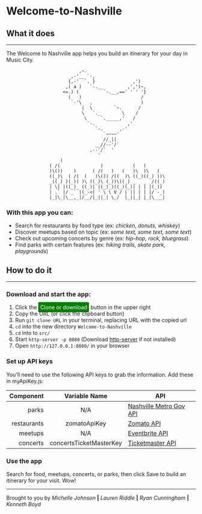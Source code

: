 # Welcome-to-Nashville
## What it does
---

The Welcome to Nashville app helps you build an itinerary for your day in Music City. 

```
                           ,~.
                        ,-'__ `-,
                       {,-'  `. }              ,')
                      ,( a )   `-.__         ,',')~,
                     <=.) (         `-.__,==' ' ' '}
                       (   )                      /
                        `-'\   ,                  )
                            |  \        `~.      /
                            \   `._        \    /
                             \     `._____,'   /
                              `-.            ,'
                                 `-.      ,-'
                                    `~~~~'
                                    //_||
                                 __//--'/`          
                               ,--'/`  '
                                  '
                    )                                        
                ( /(               )           (   (        
                )\())    )      ( /(   )   (   )\  )\   (   
                ((_)\  ( /(  (   )\()) /((  )\ ((_)((_) ))\  
                _((_) )(_)) )\ ((_)\ (_))\((_) _   _  /((_) 
                | \| |((_)_ ((_)| |(_)_)((_)(_)| | | |(_))   
                | .` |/ _` |(_-<| ' \ \ V / | || | | |/ -_)  
                |_|\_|\__,_|/__/|_||_| \_/  |_||_| |_|\___|  
```

### With this app you can:
- Search for restaurants by food type (ex: _chicken, donuts, whiskey_)
- Discover meetups based on topic (ex: _some text, some text, some text_)
- Check out upcoming concerts by genre (ex: _hip-hop, rock, bluegrass_)
- Find parks with certain features (ex: _hiking trails, skate park, playgrounds_)

## How to do it
---

### Download and start the app:
1. Click the <span style="color: white; background-color: green; border-radius: 3px; padding: 5px">Clone or download</span> button in the upper right
1. Copy the URL (or click the clipboard button)
1. Run `git clone URL` in your terminal, replacing URL with the copied url
1. `cd` into the new directory `Welcome-to-Nashville`
1. `cd` into to `src/`
1. Start `http-server -p 8080` (Download [http-server](https://github.com/http-party/http-server#readme) if not installed)
1. Open `http://127.0.0.1:8080/` in your browser

### Set up API keys
You'll need to use the following API keys to grab the information. Add these in myApiKey.js:

| Component | Variable Name | API |
| ---: | :---: | --- |
| parks | N/A | [Nashville Metro Gov API](https://dev.socrata.com/foundry/data.nashville.gov/xbru-cfzi) |
| restaurants | zomatoApiKey | [Zomato API](https://developers.zomato.com/api) |
| meetups | N/A | [Eventbrite API](https://www.eventbrite.com/developer/v3/) |
| concerts | concertsTicketMasterKey | [Ticketmaster API](https://developer.ticketmaster.com/products-and-docs/apis/getting-started/) |


### Use the app
Search for food, meetups, concerts, or parks, then click Save to build an itinerary for your visit. Wow!


---
Brought to you by _Michelle Johnson_ **|** _Lauren Riddle_ **|** _Ryan Cunningham_ **|** _Kenneth Boyd_